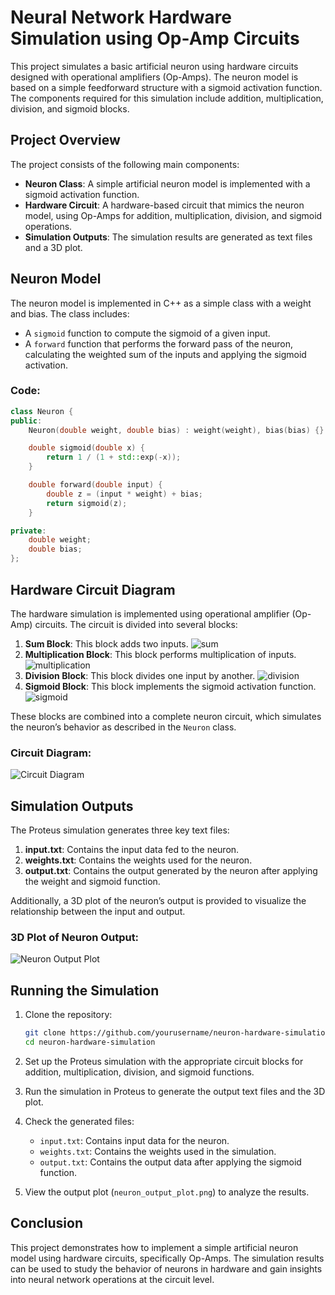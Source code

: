 
# Neural Network Hardware Simulation using Op-Amp Circuits

This project simulates a basic artificial neuron using hardware circuits designed with operational amplifiers (Op-Amps). The neuron model is based on a simple feedforward structure with a sigmoid activation function. The components required for this simulation include addition, multiplication, division, and sigmoid blocks.

## Project Overview

The project consists of the following main components:

- **Neuron Class**: A simple artificial neuron model is implemented with a sigmoid activation function.
- **Hardware Circuit**: A hardware-based circuit that mimics the neuron model, using Op-Amps for addition, multiplication, division, and sigmoid operations.
- **Simulation Outputs**: The simulation results are generated as text files and a 3D plot.

## Neuron Model

The neuron model is implemented in C++ as a simple class with a weight and bias. The class includes:

- A `sigmoid` function to compute the sigmoid of a given input.
- A `forward` function that performs the forward pass of the neuron, calculating the weighted sum of the inputs and applying the sigmoid activation.

### Code:
```cpp
class Neuron {
public:
    Neuron(double weight, double bias) : weight(weight), bias(bias) {}

    double sigmoid(double x) {
        return 1 / (1 + std::exp(-x));
    }

    double forward(double input) {
        double z = (input * weight) + bias;
        return sigmoid(z);
    }

private:
    double weight;
    double bias;
};
```

## Hardware Circuit Diagram

The hardware simulation is implemented using operational amplifier (Op-Amp) circuits. The circuit is divided into several blocks:

1. **Sum Block**: This block adds two inputs.
![sum](sum.png)
2. **Multiplication Block**: This block performs multiplication of inputs.
![multiplication](multiplier.png)
3. **Division Block**: This block divides one input by another.
![division](division.png)
4. **Sigmoid Block**: This block implements the sigmoid activation function.
![sigmoid](sigmoid.png)

These blocks are combined into a complete neuron circuit, which simulates the neuron’s behavior as described in the `Neuron` class.

### Circuit Diagram:

![Circuit Diagram](circuit_diagram.png)

## Simulation Outputs

The Proteus simulation generates three key text files:

1. **input.txt**: Contains the input data fed to the neuron.
2. **weights.txt**: Contains the weights used for the neuron.
3. **output.txt**: Contains the output generated by the neuron after applying the weight and sigmoid function.

Additionally, a 3D plot of the neuron’s output is provided to visualize the relationship between the input and output.

### 3D Plot of Neuron Output:

![Neuron Output Plot](neuron_output_plot.png)

## Running the Simulation

1. Clone the repository:
    ```bash
    git clone https://github.com/yourusername/neuron-hardware-simulation.git
    cd neuron-hardware-simulation
    ```

2. Set up the Proteus simulation with the appropriate circuit blocks for addition, multiplication, division, and sigmoid functions.

3. Run the simulation in Proteus to generate the output text files and the 3D plot.

4. Check the generated files:
    - `input.txt`: Contains input data for the neuron.
    - `weights.txt`: Contains the weights used in the simulation.
    - `output.txt`: Contains the output data after applying the sigmoid function.

5. View the output plot (`neuron_output_plot.png`) to analyze the results.

## Conclusion

This project demonstrates how to implement a simple artificial neuron model using hardware circuits, specifically Op-Amps. The simulation results can be used to study the behavior of neurons in hardware and gain insights into neural network operations at the circuit level.



